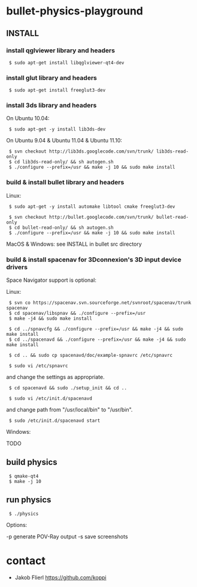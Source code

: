 # bullet-physics-playground

## INSTALL

### install qglviewer library and headers

```
 $ sudo apt-get install libqglviewer-qt4-dev
```

### install glut library and headers

```
 $ sudo apt-get install freeglut3-dev
```

### install 3ds library and headers

On Ubuntu 10.04:

```
 $ sudo apt-get -y install lib3ds-dev
```

On Ubuntu 9.04 & Ubuntu 11.04 & Ubuntu 11.10:

```
 $ svn checkout http://lib3ds.googlecode.com/svn/trunk/ lib3ds-read-only
 $ cd lib3ds-read-only/ && sh autogen.sh
 $ ./configure --prefix=/usr && make -j 10 && sudo make install
```

### build & install bullet library and headers

Linux:

```
 $ sudo apt-get -y install automake libtool cmake freeglut3-dev
```

```
 $ svn checkout http://bullet.googlecode.com/svn/trunk/ bullet-read-only
 $ cd bullet-read-only/ && sh autogen.sh
 $ ./configure --prefix=/usr && make -j 10 && sudo make install
```

MacOS & Windows: see INSTALL in bullet src directory

### build & install spacenav for 3Dconnexion's 3D input device drivers

Space Navigator support is optional:

Linux:

```
 $ svn co https://spacenav.svn.sourceforge.net/svnroot/spacenav/trunk spacenav
 $ cd spacenav/libspnav && ./configure --prefix=/usr 
 $ make -j4 && sudo make install
```

```
 $ cd ../spnavcfg && ./configure --prefix=/usr && make -j4 && sudo make install
 $ cd ../spacenavd && ./configure --prefix=/usr && make -j4 && sudo make install
```

```
 $ cd .. && sudo cp spacenavd/doc/example-spnavrc /etc/spnavrc
```

```
 $ sudo vi /etc/spnavrc
```

   and change the settings as appropriate.

```
 $ cd spacenavd && sudo ./setup_init && cd ..
```

```
 $ sudo vi /etc/init.d/spacenavd
```

   and change path from "/usr/local/bin" to "/usr/bin".

```
 $ sudo /etc/init.d/spacenavd start
```

Windows:

 TODO

## build physics

```
 $ qmake-qt4
 $ make -j 10
```


## run physics

```
 $ ./physics
```

Options:

 -p generate POV-Ray output
 -s save screenshots

# contact

* Jakob Flierl https://github.com/koppi
